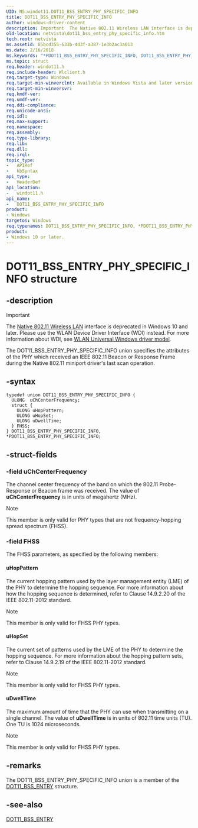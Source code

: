 ```yaml
---
UID: NS:windot11.DOT11_BSS_ENTRY_PHY_SPECIFIC_INFO
title: DOT11_BSS_ENTRY_PHY_SPECIFIC_INFO
author: windows-driver-content
description: Important  The Native 802.11 Wireless LAN interface is deprecated in Windows 10 and later.
old-location: netvista\dot11_bss_entry_phy_specific_info.htm
tech.root: netvista
ms.assetid: 85bcd355-633b-4d3f-a387-1e3b2ac3a013
ms.date: 2/16/2018
ms.keywords: "*PDOT11_BSS_ENTRY_PHY_SPECIFIC_INFO, DOT11_BSS_ENTRY_PHY_SPECIFIC_INFO, DOT11_BSS_ENTRY_PHY_SPECIFIC_INFO union [Network Drivers Starting with Windows Vista], Native_802.11_data_types_bd52a4e6-211b-4bb7-9398-22545a3a70c3.xml, PDOT11_BSS_ENTRY_PHY_SPECIFIC_INFO, PDOT11_BSS_ENTRY_PHY_SPECIFIC_INFO union pointer [Network Drivers Starting with Windows Vista], netvista.dot11_bss_entry_phy_specific_info, windot11/DOT11_BSS_ENTRY_PHY_SPECIFIC_INFO, windot11/PDOT11_BSS_ENTRY_PHY_SPECIFIC_INFO"
ms.topic: struct
req.header: windot11.h
req.include-header: Wlclient.h
req.target-type: Windows
req.target-min-winverclnt: Available in Windows Vista and later versions of the Windows operating   systems.
req.target-min-winversvr:
req.kmdf-ver:
req.umdf-ver:
req.ddi-compliance:
req.unicode-ansi:
req.idl:
req.max-support:
req.namespace:
req.assembly:
req.type-library:
req.lib:
req.dll:
req.irql:
topic_type:
-	APIRef
-	kbSyntax
api_type:
-	HeaderDef
api_location:
-	windot11.h
api_name:
-	DOT11_BSS_ENTRY_PHY_SPECIFIC_INFO
product:
- Windows
targetos: Windows
req.typenames: DOT11_BSS_ENTRY_PHY_SPECIFIC_INFO, *PDOT11_BSS_ENTRY_PHY_SPECIFIC_INFO
product:
- Windows 10 or later.
---
```


# DOT11_BSS_ENTRY_PHY_SPECIFIC_INFO structure


## -description

> [!IMPORTANT]
> The [Native 802.11 Wireless LAN](https://msdn.microsoft.com/library/windows/hardware/ff560689) interface is deprecated in Windows 10 and later. Please use the WLAN Device Driver Interface (WDI) instead. For more information about WDI, see [WLAN Universal Windows driver model](https://msdn.microsoft.com/6EF92E34-7BC9-465E-B05D-2BCB29165A18).

The DOT11_BSS_ENTRY_PHY_SPECIFIC_INFO union specifies the attributes of the PHY which received an IEEE 802.11 Beacon or Response Frame during the Native 802.11 miniport driver's last scan operation.

## -syntax

```
typedef union DOT11_BSS_ENTRY_PHY_SPECIFIC_INFO {
  ULONG  uChCenterFrequency;
  struct {
    ULONG uHopPattern;
    ULONG uHopSet;
    ULONG uDwellTime;
  } FHSS;
} DOT11_BSS_ENTRY_PHY_SPECIFIC_INFO, *PDOT11_BSS_ENTRY_PHY_SPECIFIC_INFO;
```

## -struct-fields

### -field uChCenterFrequency

The channel center frequency of the band on which the 802.11 Probe-Response or Beacon frame was received. The value of **uChCenterFrequency** is in units of megahertz (MHz).

> [!NOTE]
> This member is only valid for PHY types that are not frequency-hopping spread spectrum (FHSS).

### -field FHSS

The FHSS parameters, as specified by the following members:

#### uHopPattern

The current hopping pattern used by the layer management entity (LME) of the PHY to determine the hopping sequence. For more information about how the hopping sequence is determined, refer to Clause 14.9.2.20 of the IEEE 802.11-2012 standard.

> [!NOTE]
> This member is only valid for FHSS PHY types.

#### uHopSet

The current set of patterns used by the LME of the PHY to determine the hopping sequence. For more information about the hopping pattern sets, refer to Clause 14.9.2.19 of the IEEE 802.11-2012 standard.

> [!NOTE]
> This member is only valid for FHSS PHY types.

#### uDwellTime

The maximum amount of time that the PHY can use when transmitting on a single channel. The value of **uDwellTime** is in units of 802.11 time units (TU). One TU is 1024 microseconds.

> [!NOTE]
> This member is only valid for FHSS PHY types.

## -remarks

The DOT11_BSS_ENTRY_PHY_SPECIFIC_INFO union is a member of the [DOT11_BSS_ENTRY](..\windot11\ns-windot11-dot11_bss_entry.md) structure.

## -see-also

[DOT11_BSS_ENTRY](..\windot11\ns-windot11-dot11_bss_entry.md)
